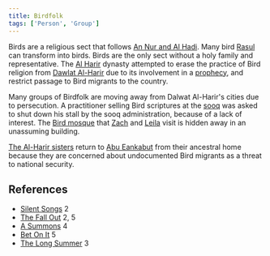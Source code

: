 ```yaml
---
title: Birdfolk
tags: ['Person', 'Group']
---
```

Birds are a religious sect that follows [An Nur and Al Hadi](/_wiki/an-nur-and-al-hadi.md). Many bird [Rasul](/_wiki/rasul.md) can transform into birds. Birds are the only sect without a holy family and representative. The [Al Harir](/_wiki/al-harir.md) dynasty attempted to erase the practice of Bird religion from [Dawlat Al-Harir](/_wiki/dawlat-al-harir.md) due to its involvement in a [prophecy](/_wiki/prophecy.md), and restrict passage to Bird migrants to the country.

Many groups of Birdfolk are moving away from Dalwat Al-Harir's cities due to persecution. A practitioner selling Bird scriptures at the [sooq](/_wiki/sooq.md) was asked to shut down his stall by the sooq administration, because of a lack of interest. The [Bird mosque](/_wiki/bird-mosque.md) that [Zach](/_wiki/zach.md) and [Leila](/_wiki/leila.md) visit is hidden away in an unassuming building.

[The Al-Harir sisters](/_wiki/arias-sisters.md) return to [Abu Eankabut](/_wiki/abu-eankabut.md) from their ancestral home because they are concerned about undocumented Bird migrants as a threat to national security.

## References
- [Silent Songs](/_wiki/silent-songs.md) 2
- [The Fall Out](/_wiki/the-fall-out.md) 2, 5
- [A Summons](/_wiki/a-summons.md) 4
- [Bet On It](/_wiki/bet-on-it.md) 5
- [The Long Summer](/_wiki/the-long-summer.md) 3
